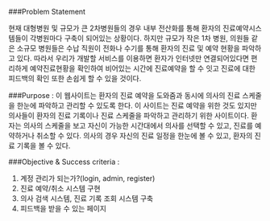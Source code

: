 ###Problem Statement

현재 대형병원 및 규모가 큰 2차병원들의 경우
내부 전산화를 통해 환자의 진료예약시스템들이 각병원마다 구축이 되어있는 상황이다.
하지만 규모가 작은 1차 병원, 의원들 같은 소규모 병원들은 수납 직원이 
전화나 수기를 통해 환자의 진료 및 예약 현황을 파악하고 있다.
따라서 우리가 개발할 서비스를 이용하면 환자가 인터넷만 연결되어있다면 
편리하게 예약진료현황을 확인하여 비어있는 시간에 진료예약을 할 수 잇고
진료에 대한 피드백의 확인 또한 손쉽게 할 수 있을 것이다. 

###Purpose :
이 웹사이트는 환자의 진료 예약을 도와줌과 동시에 의사의 진료 스케줄을 한눈에 파악하고 관리할 수 있도록 한다. 
이 사이트는 진료 예약을 위한 것도 있지만 의사들이 환자의 진료 기록이나 진료 스케줄을 파악하고 관리하기 위한 사이트이다. 
환자는 의사의 스케줄을 보고 자신이 가능한 시간대에서 의사를 선택할 수 있고, 진료를 예약하거나 취소할 수 있다. 
의사의 경우 자신의 진료 일정을 한눈에 볼 수 있고, 환자의 진료 기록을 볼 수 있다.

###Objective & Success criteria :
1. 계정 관리가 되는가?(login, admin, register)
2. 진료 예약/취소 시스템 구현
3. 의사 검색 시스템, 진료 기록 조회 시스템 구축
4. 피드백을 받을 수 있는 페이지
